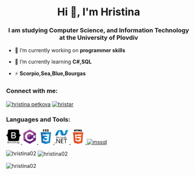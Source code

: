 <h1 align="center">Hi 👋, I'm Hristina</h1>
<h3 align="center">I am studying Computer Science, and Information Technology at the University of Plovdiv</h3>

- 🔭 I’m currently working on **programmer skills**

- 🌱 I’m currently learning **C#,SQL**

- ⚡ **Scorpio,Sea,Blue,Bourgas**

<h3 align="left">Connect with me:</h3>
<p align="left">
<a href="https://fb.com/hristina petkova" target="blank"><img align="center" src="https://raw.githubusercontent.com/rahuldkjain/github-profile-readme-generator/master/src/images/icons/Social/facebook.svg" alt="hristina petkova" height="30" width="40" /></a>
<a href="https://instagram.com/hristar" target="blank"><img align="center" src="https://raw.githubusercontent.com/rahuldkjain/github-profile-readme-generator/master/src/images/icons/Social/instagram.svg" alt="hristar" height="30" width="40" /></a>
</p>

<h3 align="left">Languages and Tools:</h3>
<p align="left"> <a href="https://getbootstrap.com" target="_blank" rel="noreferrer"> <img src="https://raw.githubusercontent.com/devicons/devicon/master/icons/bootstrap/bootstrap-plain-wordmark.svg" alt="bootstrap" width="40" height="40"/> </a> <a href="https://www.w3schools.com/cs/" target="_blank" rel="noreferrer"> <img src="https://raw.githubusercontent.com/devicons/devicon/master/icons/csharp/csharp-original.svg" alt="csharp" width="40" height="40"/> </a> <a href="https://www.w3schools.com/css/" target="_blank" rel="noreferrer"> <img src="https://raw.githubusercontent.com/devicons/devicon/master/icons/css3/css3-original-wordmark.svg" alt="css3" width="40" height="40"/> </a> <a href="https://dotnet.microsoft.com/" target="_blank" rel="noreferrer"> <img src="https://raw.githubusercontent.com/devicons/devicon/master/icons/dot-net/dot-net-original-wordmark.svg" alt="dotnet" width="40" height="40"/> </a> <a href="https://www.w3.org/html/" target="_blank" rel="noreferrer"> <img src="https://raw.githubusercontent.com/devicons/devicon/master/icons/html5/html5-original-wordmark.svg" alt="html5" width="40" height="40"/> </a> <a href="https://www.microsoft.com/en-us/sql-server" target="_blank" rel="noreferrer"> <img src="https://www.svgrepo.com/show/303229/microsoft-sql-server-logo.svg" alt="mssql" width="40" height="40"/> </a> </p>

<p><img align="left" src="https://github-readme-stats.vercel.app/api/top-langs?username=hristina02&show_icons=true&locale=en&layout=compact" alt="hristina02" /></p>

<p>&nbsp;<img align="center" src="https://github-readme-stats.vercel.app/api?username=hristina02&show_icons=true&locale=en" alt="hristina02" /></p>

<p><img align="center" src="https://github-readme-streak-stats.herokuapp.com/?user=hristina02&" alt="hristina02" /></p>
